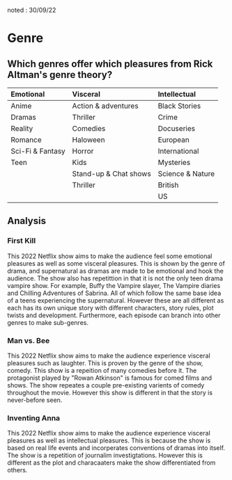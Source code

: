 noted : 30/09/22

# Genre

## Which genres offer which pleasures from Rick Altman's genre theory?

| Emotional        | Visceral              | Intellectual     |
| :--------------- | :-------------------- | :--------------- |
| Anime            | Action & adventures   | Black Stories    |
| Dramas           | Thriller              | Crime            |
| Reality          | Comedies              | Docuseries       |
| Romance          | Haloween              | European         |
| Sci-Fi & Fantasy | Horror                | International    |
| Teen             | Kids                  | Mysteries        |
|                  | Stand-up & Chat shows | Science & Nature |
|                  | Thriller              | British          |
|                  |                       | US               |

## Analysis

### First Kill

This 2022 Netflix show aims to make the audience feel some emotional pleasures as well as some visceral pleasures. This is shown by the genre of drama, and supernatural as dramas are made to be emotional and hook the audience. The show also has repetittion in that it is not the only teen drama vampire show. For example, Buffy the Vampire slayer, The Vampire diaries and Chilling Adventures of Sabrina. All of which follow the same base idea of a teens experiencing the supernatural. However these are all different as each has its own unique story with different characters, story rules, plot twists and development. Furthermore, each episode can branch into other genres to make sub-genres.

### Man vs. Bee

This 2022 Netflix show aims to make the audience experience visceral pleasures such as laughter. This is proven by the genre of the show, comedy. This show is a repeition of many comedies before it. The protagonist played by "Rowan Atkinson" is famous for comed films and shows. The show repeates a couple pre-existing varients of comedy throughout the movie. However this show is different in that the story is never-before seen.

### Inventing Anna

This 2022 Netflix show aims to make the audience experience visceral pleasures as well as intellectual pleasures. This is because the show is based on real life events and incorperates conventions of dramas into itself. The show is a repetition of journalim investigtations. However this is different as the plot and characaaters make the show differentiated from others.
